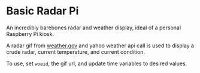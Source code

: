 # Basic Radar Pi

An incredibly barebones radar and weather display, ideal of a personal Raspberry Pi kiosk.

A radar gif from [weather.gov](http://radar.weather.gov/ridge/Conus/Loop/) and yahoo weather api call is used to display a crude radar, current temperature, and current condition.

To use, set `woeid`, the gif url, and update time variables to desired values.
